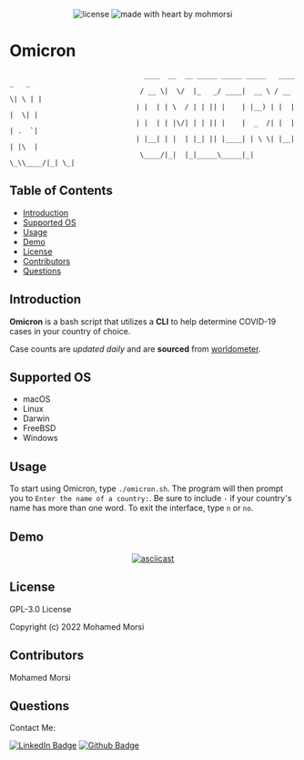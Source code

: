 <div align="center">

![license](https://img.shields.io/github/license/mohmorsi/Space-Byte?style=flat-square)
![made with heart by mohmorsi](https://img.shields.io/badge/made%20with%20%E2%9D%A4%EF%B8%8F%20by-mohmorsi-red?style=flat-square)
</div>
                                   
# Omicron
                                     ____  __  __ _____ _____ _____   ____  _   _ 
                                    / __ \|  \/  |_   _/ ____|  __ \ / __ \| \ | |
                                   | |  | | \  / | | || |    | |__) | |  | |  \| |
                                   | |  | | |\/| | | || |    |  _  /| |  | | .  `|
                                   | |__| | |  | |_| || |____| | \ \| |__| | |\  |
                                    \____/|_|  |_|_____\_____|_|  \_\\____/|_| \_|
## Table of Contents
* [Introduction](#introduction)
* [Supported OS](#supported-os)
* [Usage](#usage)
* [Demo](#demo)
* [License](#license)
* [Contributors](#contributors)
* [Questions](#questions)

## Introduction
**Omicron** is a bash script that utilizes a **CLI** to help determine COVID-19 cases in your country of choice. 

Case counts are _updated daily_ and are **sourced** from <a href="https://www.worldometers.info/coronavirus/#countries">worldometer</a>.

## Supported OS
<ul>
<li> macOS </li>
<li> Linux </li>
<li> Darwin </li>
<li> FreeBSD </li>
<li> Windows </li>
</ul>

## Usage
To start using Omicron, type `./omicron.sh`. The program will then prompt you to `Enter the name of a country:`. Be sure to include `-` if your country's name has more than one word. To exit the interface, type `n` or `no`.

## Demo
<div align="center">
  
[![asciicast](https://asciinema.org/a/hD6g2ny6NvsoEfCIDrWZRYG3T.svg)](https://asciinema.org/a/hD6g2ny6NvsoEfCIDrWZRYG3T)
</div>


## License
GPL-3.0 License

Copyright (c) 2022 Mohamed Morsi
## Contributors
Mohamed Morsi
## Questions
Contact Me:

[![LinkedIn Badge](https://img.shields.io/badge/LinkedIn-0077B5?style=for-the-badge&logo=linkedin&logoColor=white)](https://www.linkedin.com/in/mohamedammorsi)
[![Github Badge](https://img.shields.io/badge/Github-100000?style=for-the-badge&logo=github&logoColor=white)](https://www.github.com/mohmorsi)
